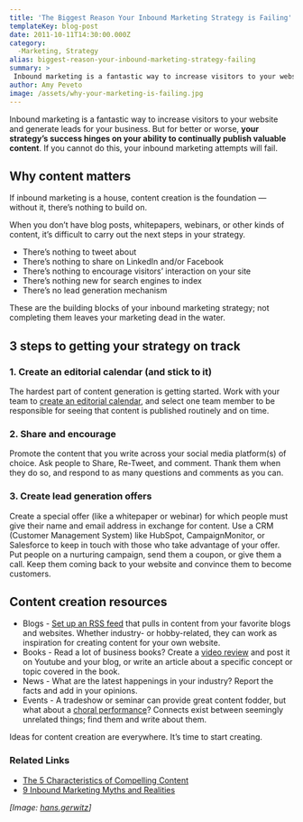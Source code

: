 ```yaml
---
title: 'The Biggest Reason Your Inbound Marketing Strategy is Failing'
templateKey: blog-post
date: 2011-10-11T14:30:00.000Z
category: 
  -Marketing, Strategy
alias: biggest-reason-your-inbound-marketing-strategy-failing
summary: > 
 Inbound marketing is a fantastic way to increase visitors to your website and generate leads for your business. But for better or worse, your strategy’s success hinges on your ability to continually publish valuable content. If you cannot do this, your inbound marketing attempts will fail.
author: Amy Peveto
image: /assets/why-your-marketing-is-failing.jpg
---
```


Inbound marketing is a fantastic way to increase visitors to your website and generate leads for your business. But for better or worse, **your strategy’s success hinges on your ability to continually publish valuable content**. If you cannot do this, your inbound marketing attempts will fail.

Why content matters
-------------------

If inbound marketing is a house, content creation is the foundation — without it, there’s nothing to build on.

When you don’t have blog posts, whitepapers, webinars, or other kinds of content, it’s difficult to carry out the next steps in your strategy.

*   There’s nothing to tweet about
*   There’s nothing to share on LinkedIn and/or Facebook
*   There’s nothing to encourage visitors’ interaction on your site
*   There’s nothing new for search engines to index
*   There’s no lead generation mechanism

These are the building blocks of your inbound marketing strategy; not completing them leaves your marketing dead in the water.

3 steps to getting your strategy on track
-----------------------------------------

### 1\. Create an editorial calendar (and stick to it)

The hardest part of content generation is getting started. Work with your team to [create an editorial calendar](/insights/how-create-editorial-calendar), and select one team member to be responsible for seeing that content is published routinely and on time.

### 2\. Share and encourage

Promote the content that you write across your social media platform(s) of choice. Ask people to Share, Re-Tweet, and comment. Thank them when they do so, and respond to as many questions and comments as you can.

### 3\. Create lead generation offers

Create a special offer (like a whitepaper or webinar) for which people must give their name and email address in exchange for content. Use a CRM (Customer Management System) like HubSpot, CampaignMonitor, or Salesforce to keep in touch with those who take advantage of your offer. Put people on a nurturing campaign, send them a coupon, or give them a call. Keep them coming back to your website and convince them to become customers.

Content creation resources
--------------------------

*   Blogs - [Set up an RSS feed](/insights/what-rss-feed) that pulls in content from your favorite blogs and websites. Whether industry- or hobby-related, they can work as inspiration for creating content for your own website.
*   Books - Read a lot of business books? Create a [video review](/blog/03/21/2011/video-review-new-rules-marketing-pr) and post it on Youtube and your blog, or write an article about a specific concept or topic covered in the book.
*   News - What are the latest happenings in your industry? Report the facts and add in your opinions.
*   Events - A tradeshow or seminar can provide great content fodder, but what about a [choral performance](/insights/lessons-inbound-marketing-choral-performance)? Connects exist between seemingly unrelated things; find them and write about them.

Ideas for content creation are everywhere. It’s time to start creating.

### Related Links

*   [The 5 Characteristics of Compelling Content](/insights/five-characteristics-compelling-content)
*   [9 Inbound Marketing Myths and Realities](/insights/9-content-marketing-myths-and-realities)

_\[Image: [hans.gerwitz](http://www.flickr.com/photos/phobia/2308371224/)\]_